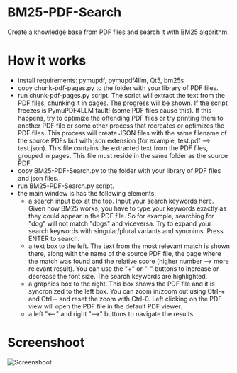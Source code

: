 # BM25-PDF-Search
Create a knowledge base from PDF files and search it with BM25 algorithm.

# How it works
- install requirements: pymupdf, pymupdf4llm, Qt5, bm25s
- copy chunk-pdf-pages.py to the folder with your library of PDF files.
- run chunk-pdf-pages.py script. The script will extract the text from the PDF files, chunking it in pages. The progress will be shown. If the script freezes is PymuPDF4LLM fault! (some PDF files cause this). If this happens, try to optimize the offending PDF files or try printing them to another PDF file or some other process that recreates or optimizes the PDF files. This process will create JSON files with the same filename of the source PDFs but with json extension (for example, test.pdf --> test.json). This file contains the extracted text from the PDF files, grouped in pages. This file must reside in the same folder as the source PDF.
- copy BM25-PDF-Search.py to the folder with your library of PDF files and json files.
- run BM25-PDF-Search.py script.
- the main window is has the following elements:
  - a search input box at the top. Input your search keywords here. Given how BM25 works, you have to type your keywords exactly as they could appear in the PDF file. So for example, searching for "dog" will not match "dogs" and viceversa. Try to expand your search keywords with singular/plural variants and synonims. Press ENTER to search.
  - a text box to the left. The text from the most relevant match is shown there, along with the name of the source PDF file, the page where the match was found and the relative score (higher number --> more relevant result). You can use the "+" or "-" buttons to increase or decrease the font size. The search keywords are highlighted.
  - a graphics box to the right. This box shows the PDF file and it is syncronized to the left box. You can zoom in/zoom out using Ctrl-+ and Ctrl-- and reset the zoom with Ctrl-0. Left clicking on the PDF view will open the PDF file in the default PDF viewer.
  - a left "<--" and right "-->" buttons to navigate the results.
 
# Screenshoot
![Screenshoot](screenshots/image_name.png)




